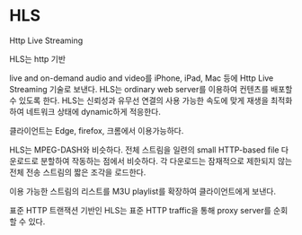 # HLS

Http Live Streaming

HLS는 http 기반

live and on-demand audio and video를 iPhone, iPad, Mac 등에 Http Live Streaming 기술로 보낸다. HLS는 ordinary web server를 이용하여 컨텐츠를 배포할 수 있도록 한다. HLS는 신뢰성과 유무선 연결의 사용 가능한 속도에 맞게 재생을 최적화하여 네트워크 상태에 dynamic하게 적응한다.

클라이언트는 Edge, firefox, 크롬에서 이용가능하다.

HLS는 MPEG-DASH와 비슷하다. 전체 스트림을 일련의 small HTTP-based file 다운로드로 분할하여 작동하는 점에서 비슷하다. 각 다운로드는 잠재적으로 제한되지 않는 전체 전송 스트림의 짧은 조각을 로드한다.

이용 가능한 스트림의 리스트를 M3U playlist를 확장하여 클라이언트에게 보낸다.

표준 HTTP 트랜잭션 기반인 HLS는 표준 HTTP traffic을 통해 proxy server를 순회할 수 있다.
